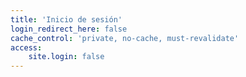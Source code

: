 ```yaml
---
title: 'Inicio de sesión'
login_redirect_here: false
cache_control: 'private, no-cache, must-revalidate'
access:
    site.login: false
---
```


